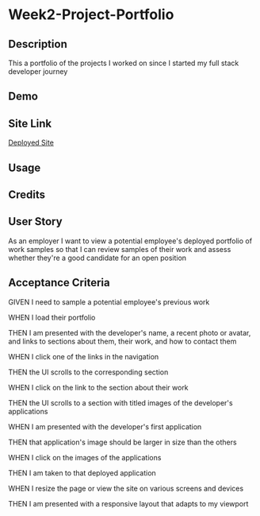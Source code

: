 # Week2-Project-Portfolio

## Description

This a portfolio of the projects I worked on since I started my full stack developer journey

## Demo



## Site Link

<a href="https://devinjl665.github.io/Week2-Project-Portfolio/#section-1">Deployed Site</a>

## Usage



## Credits



## User Story

As an employer I want to view a potential employee's deployed portfolio of work samples so that I can review samples of their work and assess whether they're a good candidate for an open position


## Acceptance Criteria

GIVEN I need to sample a potential employee's previous work

WHEN I load their portfolio

THEN I am presented with the developer's name, a recent photo or avatar, and links to sections about them, their work, and how to contact them

WHEN I click one of the links in the navigation

THEN the UI scrolls to the corresponding section

WHEN I click on the link to the section about their work

THEN the UI scrolls to a section with titled images of the developer's applications

WHEN I am presented with the developer's first application

THEN that application's image should be larger in size than the others

WHEN I click on the images of the applications

THEN I am taken to that deployed application

WHEN I resize the page or view the site on various screens and devices

THEN I am presented with a responsive layout that adapts to my viewport


